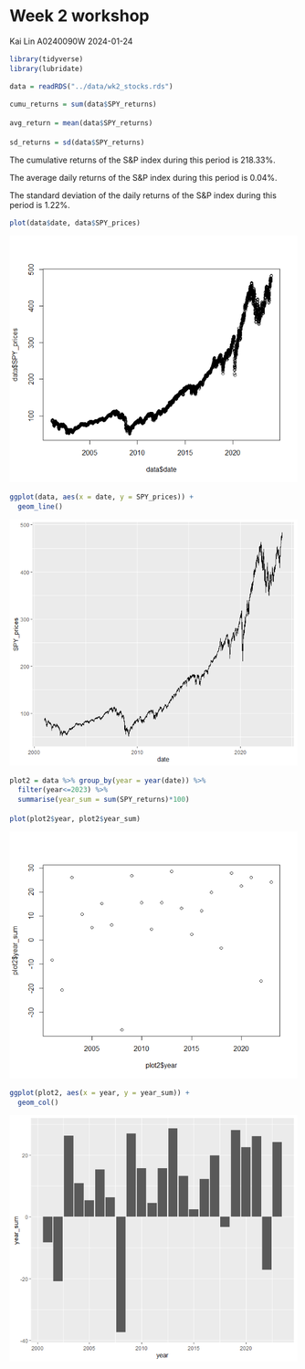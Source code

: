 Week 2 workshop
================
Kai Lin A0240090W
2024-01-24

``` r
library(tidyverse)
library(lubridate)
```

``` r
data = readRDS("../data/wk2_stocks.rds")
```

``` r
cumu_returns = sum(data$SPY_returns)

avg_return = mean(data$SPY_returns)

sd_returns = sd(data$SPY_returns)
```

The cumulative returns of the S&P index during this period is 218.33%.

The average daily returns of the S&P index during this period is 0.04%.

The standard deviation of the daily returns of the S&P index during this
period is 1.22%.

``` r
plot(data$date, data$SPY_prices)
```

![](wk2-workshop_files/figure-gfm/unnamed-chunk-4-1.png)<!-- -->

``` r
ggplot(data, aes(x = date, y = SPY_prices)) +
  geom_line()
```

![](wk2-workshop_files/figure-gfm/unnamed-chunk-4-2.png)<!-- -->

``` r
plot2 = data %>% group_by(year = year(date)) %>%
  filter(year<=2023) %>%
  summarise(year_sum = sum(SPY_returns)*100)

plot(plot2$year, plot2$year_sum)
```

![](wk2-workshop_files/figure-gfm/unnamed-chunk-5-1.png)<!-- -->

``` r
ggplot(plot2, aes(x = year, y = year_sum)) + 
  geom_col()
```

![](wk2-workshop_files/figure-gfm/unnamed-chunk-5-2.png)<!-- -->
